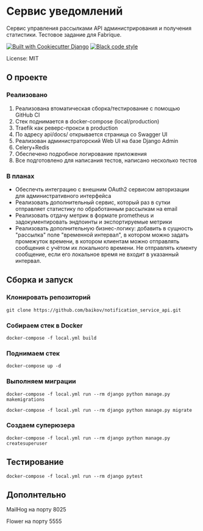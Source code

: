 # Сервис уведомлений

 Cервис управления рассылками API администрирования и получения статистики. Тестовое задание для Fabrique.

[![Built with Cookiecutter Django](https://img.shields.io/badge/built%20with-Cookiecutter%20Django-ff69b4.svg?logo=cookiecutter)](https://github.com/cookiecutter/cookiecutter-django/)
[![Black code style](https://img.shields.io/badge/code%20style-black-000000.svg)](https://github.com/ambv/black)

License: MIT

## О проекте

### Реализовано

1. Реализована втоматическая сборка/тестирование с помощью GitHub CI
2. Стек поднимается в docker-compose (local/production)
3. Traefik как реверс-прокси в production
4. По адресу api/docs/ открывается страница со Swagger UI
5. Реализован администраторский Web UI на базе Django Admin
6. Celery+Redis
7. Обеспечено подробное логирование приложения
8. Все подготовлено для написания тестов, написано несколько тестов

### В планах

- Обеспечть интеграцию с внешним OAuth2 сервисом авторизации для административного интерфейса
- Реализовать дополнительный сервис, который раз в сутки отправляет статистику по обработанным рассылкам на email
- Реализовать отдачу метрик в формате prometheus и задокументировать эндпоинты и экспортируемые метрики
- Реализовать дополнительную бизнес-логику: добавить в сущность "рассылка" поле "временной интервал", в котором можно задать промежуток времени, в котором клиентам можно отправлять сообщения с учётом их локального времени. Не отправлять клиенту сообщение, если его локальное время не входит в указанный интервал.

## Сборка и запуск

### Клонировать репозиторий

```
git clone https://github.com/baikov/notification_service_api.git
```

### Собираем стек в Docker

```
docker-compose -f local.yml build
```

### Поднимаем стек

```
docker-compose up -d
```

### Выполняем миграции

```
docker-compose -f local.yml run --rm django python manage.py makemigrations
```
```
docker-compose -f local.yml run --rm django python manage.py migrate
```

### Создаем суперюзера

```
docker-compose -f local.yml run --rm django python manage.py createsuperuser
```

## Тестирование

```
docker-compose -f local.yml run --rm django pytest
```

## Дополнтельно

MailHog на порту 8025

Flower на порту 5555

